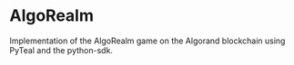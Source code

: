 # AlgoRealm
Implementation of the AlgoRealm game on the Algorand blockchain using PyTeal and the python-sdk.
